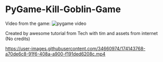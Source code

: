 # PyGame-Kill-Goblin-Game

Video from the game:
![pygame video](https://user-images.githubusercontent.com/34660974/174143450-01706770-fc4d-4b94-9b66-6aed17926d6d.gif)


Created by awesome tutorial from Tech with tim and assets from internet (No credits)


https://user-images.githubusercontent.com/34660974/174143768-a70de6c8-91f6-408a-a900-f191ded6208c.mp4

